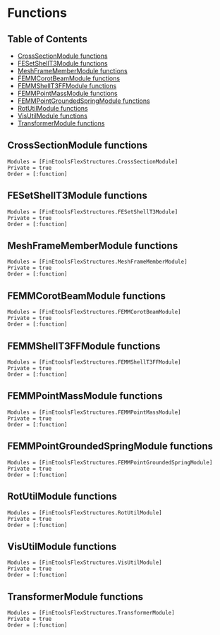 # Functions

## Table of Contents

- [CrossSectionModule functions](@ref)
- [FESetShellT3Module functions](@ref)
- [MeshFrameMemberModule functions](@ref)
- [FEMMCorotBeamModule functions](@ref)
- [FEMMShellT3FFModule functions](@ref)
- [FEMMPointMassModule functions](@ref)
- [FEMMPointGroundedSpringModule functions](@ref)
- [RotUtilModule functions](@ref)
- [VisUtilModule functions](@ref)
- [TransformerModule functions](@ref)



## CrossSectionModule functions

```@autodocs
Modules = [FinEtoolsFlexStructures.CrossSectionModule]
Private = true
Order = [:function]
```

## FESetShellT3Module functions

```@autodocs
Modules = [FinEtoolsFlexStructures.FESetShellT3Module]
Private = true
Order = [:function]
```

## MeshFrameMemberModule functions

```@autodocs
Modules = [FinEtoolsFlexStructures.MeshFrameMemberModule]
Private = true
Order = [:function]
```

## FEMMCorotBeamModule functions

```@autodocs
Modules = [FinEtoolsFlexStructures.FEMMCorotBeamModule]
Private = true
Order = [:function]
```

## FEMMShellT3FFModule functions

```@autodocs
Modules = [FinEtoolsFlexStructures.FEMMShellT3FFModule]
Private = true
Order = [:function]
```

## FEMMPointMassModule functions

```@autodocs
Modules = [FinEtoolsFlexStructures.FEMMPointMassModule]
Private = true
Order = [:function]
```

## FEMMPointGroundedSpringModule functions

```@autodocs
Modules = [FinEtoolsFlexStructures.FEMMPointGroundedSpringModule]
Private = true
Order = [:function]
```

## RotUtilModule functions

```@autodocs
Modules = [FinEtoolsFlexStructures.RotUtilModule]
Private = true
Order = [:function]
```

## VisUtilModule functions

```@autodocs
Modules = [FinEtoolsFlexStructures.VisUtilModule]
Private = true
Order = [:function]
```

## TransformerModule functions

```@autodocs
Modules = [FinEtoolsFlexStructures.TransformerModule]
Private = true
Order = [:function]
```

